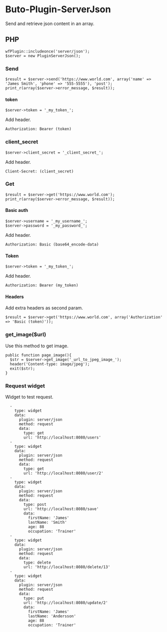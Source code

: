 # Buto-Plugin-ServerJson

Send and retrieve json content in an array.

## PHP

```
wfPlugin::includeonce('server/json');
$server = new PluginServerJson();
```

### Send

```
$result = $server->send('https://www.world.com', array('name' => 'James Smith', 'phone' => '555-5555'), 'post');
print_r(array($server->error_message, $result));
```

#### token
```
$server->token = '_my_token_';
```
Add header.
```
Authorization: Bearer (token)
```

### client_secret
```
$server->client_secret = '_client_secret_';
```
Add header.
```
Client-Secret: (client_secret)
```

### Get

```
$result = $server->get('https://www.world.com');
print_r(array($server->error_message, $result));
```

#### Basic auth
```
$server->username = '_my_username_';
$server->password = '_my_password_';
```
Add header.
```
Authorization: Basic (base64_encode-data)
```

#### Token

```
$server->token = '_my_token_';
```
Add header.
```
Authorization: Bearer (my_token)
```


#### Headers
Add extra headers as second param.
```
$result = $server->get('https://www.world.com', array('Authorization' => 'Basic (token)'));
```

### get_image($url)
Use this method to get image.

```
public function page_image(){
  $str = $server->get_image('_url_to_jpeg_image_');
  header('Content-type: image/jpeg');
  exit($str);
}
```

### Request widget
Widget to test request.
```
  -
    type: widget
    data:
      plugin: server/json
      method: request
      data:
        type: get
        url: 'http://localhost:8080/users'
  -
    type: widget
    data:
      plugin: server/json
      method: request
      data:
        type: get
        url: 'http://localhost:8080/user/2'
  -
    type: widget
    data:
      plugin: server/json
      method: request
      data:
        type: post
        url: 'http://localhost:8080/save'
        data:
          firstName: 'James'
          lastName: 'Smith'
          age: 88
          occupation: 'Trainer'
  -
    type: widget
    data:
      plugin: server/json
      method: request
      data:
        type: delete
        url: 'http://localhost:8080/delete/13'
  -
    type: widget
    data:
      plugin: server/json
      method: request
      data:
        type: put
        url: 'http://localhost:8080/update/2'
        data:
          firstName: 'James'
          lastName: 'Andersson'
          age: 88
          occupation: 'Trainer'
```

